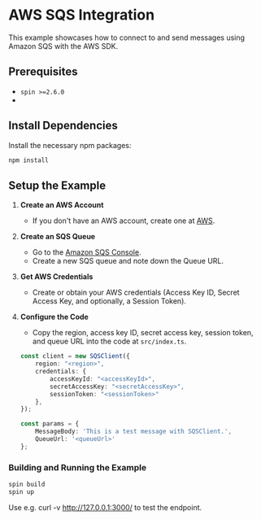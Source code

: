 # AWS SQS Integration

This example showcases how to connect to and send messages using Amazon SQS with the AWS SDK.

## Prerequisites
- `spin >=2.6.0`
- 

## Install Dependencies
Install the necessary npm packages:

```bash
npm install
```

## Setup the Example

1. **Create an AWS Account**
   - If you don't have an AWS account, create one at [AWS](https://aws.amazon.com/).

2. **Create an SQS Queue**
   - Go to the [Amazon SQS Console](https://console.aws.amazon.com/sqs/).
   - Create a new SQS queue and note down the Queue URL.

3. **Get AWS Credentials**
   - Create or obtain your AWS credentials (Access Key ID, Secret Access Key, and optionally, a Session Token).

4. **Configure the Code**
   - Copy the region, access key ID, secret access key, session token, and queue URL into the code at `src/index.ts`.

   ```typescript
   const client = new SQSClient({
       region: "<region>",
       credentials: {
           accessKeyId: "<accessKeyId>",
           secretAccessKey: "<secretAccessKey>",
           sessionToken: "<sessionToken>"
       },
   });

   const params = {
       MessageBody: 'This is a test message with SQSClient.',
       QueueUrl: '<queueUrl>'
   };

### Building and Running the Example

```bash
spin build
spin up
```

Use e.g. curl -v http://127.0.0.1:3000/ to test the endpoint.
